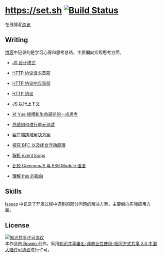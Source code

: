 # https://set.sh [![Build Status](https://travis-ci.org/lbwa/lbwa.github.io.svg?branch=vue)](https://travis-ci.org/lbwa/lbwa.github.io)

在线博客[浏览][blog]

## Writing

[博客][blog]中记录的是学习心得和思考总结，主要偏向宏观思考方面。

- [JS 设计模式][js-design-patter]

[js-design-patter]:https://lbwa.github.io/blog/writing/180612-js-design-pattern/

- [HTTP 协议请求首部][http-request]

[http-request]:https://lbwa.github.io/blog/writing/180608-http-request/

- [HTTP 协议响应首部][http-response]

[http-response]:https://lbwa.github.io/blog/writing/180607-http-response/

- [HTTP 协议][http-protocol]

[http-protocol]:https://lbwa.github.io/blog/writing/180606-http-protocol/

- [JS 执行上下文][execution-context]

[execution-context]:https://lbwa.github.io/blog/writing/180507-execution-context/

- [对 Vue 插槽和生命周期的一点思考][vue-lifecycle-and-slots]

[vue-lifecycle-and-slots]:https://lbwa.github.io/blog/writing/180424-vue-lifecycle-and-slots/

- [总结如何进行单元测试][vue-unit-test]

[vue-unit-test]:https://lbwa.github.io/blog/writing/180421-learning-vue-unit-test/

- [客户端跨域解决方案][cross-domain-solution]

[cross-domain-solution]:https://lbwa.github.io/blog/writing/180419-cross-domain-solution/

- [探究 BFC 以及闭合浮动原理][css-bfc]

[css-bfc]:https://lbwa.github.io/blog/writing/180329-css-bfc/

- [解析 event loops][event-loop]

[event-loop]:https://lbwa.github.io/blog/writing/180308-event-loop/

- [比较 CommonJS 与 ES6 Module 语法][compare-cjs-with-esm]

[compare-cjs-with-esm]:https://lbwa.github.io/blog/writing/180227-compare-commonjs-with-esm/

- [理解 this 的指向][understand-this]

[understand-this]:https://lbwa.github.io/blog/writing/180206-keyword-this/

## Skills

[Issues][issues] 中记录了开发过程中遇到的部分问题的解决方案，主要偏向实际应用方面。

[blog]:https://lbwa.github.io

[issues]:https://github.com/lbwa/lbwa.github.io/issues

## License

<a rel="license" href="http://creativecommons.org/licenses/by-nc-sa/3.0/cn/"><img alt="知识共享许可协议" style="border-width:0" src="http://i.creativecommons.org/l/by-nc-sa/3.0/cn/88x31.png" /></a><br />本作品由<a href="https://github.com/lbwa"> Bowen </a>创作，采用<a rel="license" href="http://creativecommons.org/licenses/by-nc-sa/3.0/cn/">知识共享署名-非商业性使用-相同方式共享 3.0 中国大陆许可协议</a>进行许可。
